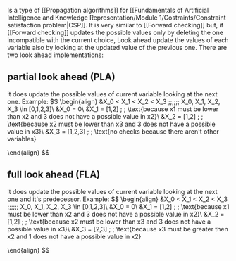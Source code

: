 Is a type of [[Propagation algorithms]] for [[Fundamentals of Artificial Intelligence and Knowledge Representation/Module 1/Costraints/Constraint satisfaction problem|CSP]].
It is very similar to [[Forward checking]] but, if [[Forward checking]] updates the possible values only by deleting the one incompatible with the current choice, Look ahead update the values of each variable also by looking at the updated value of the previous one.
There are two look ahead implementations:

## partial look ahead (PLA)
it does update the possible values of current variable looking at the next one.
Example:
$$
\begin{align}
&X_0 < X_1 < X_2 < X_3 \;\;\;\;\;\; X_0, X_1, X_2, X_3 \in [0,1,2,3]\\
&X_0 = 0\\
&X_1 = [1,2] \; \; \text{because x1 must be lower than x2 and 3 does not have a possible value in x2}\\
&X_2 = [1,2] \; \; \text{because x2 must be lower than x3 and 3 does not have a possible value in x3}\\
&X_3 = [1,2,3] \; \; \text{no checks because there aren't other variables}

\end{align}
$$

## full look ahead (FLA)
it does update the possible values of current variable looking at the next one and it's predecessor.
Example:
$$
\begin{align}
&X_0 < X_1 < X_2 < X_3 \;\;\;\;\;\; X_0, X_1, X_2, X_3 \in [0,1,2,3]\\
&X_0 = 0\\
&X_1 = [1,2] \; \; \text{because x1 must be lower than x2 and 3 does not have a possible value in x2}\\
&X_2 = [1,2] \; \; \text{because x2 must be lower than x3 and 3 does not have a possible value in x3}\\
&X_3 = [2,3] \; \; \text{because x3 must be greater then x2 and 1 does not have a possible value in x2}

\end{align}
$$